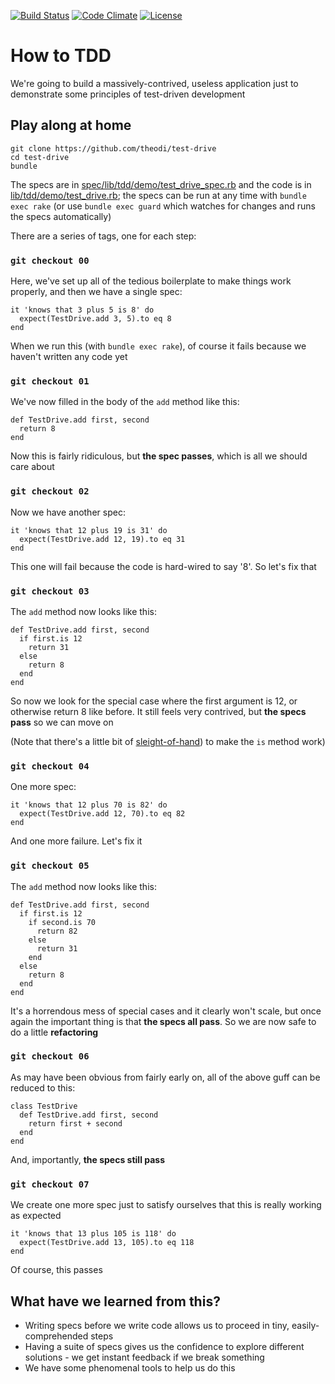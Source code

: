 [![Build Status](http://img.shields.io/travis/theodi/test-drive.svg?style=flat-square)](https://travis-ci.org/theodi/test-drive)
[![Code Climate](http://img.shields.io/codeclimate/github/theodi/test-drive.svg?style=flat-square)](https://codeclimate.com/github/theodi/test-drive)
[![License](http://img.shields.io/:license-mit-blue.svg?style=flat-square)](http://theodi.mit-license.org)

# How to TDD

We're going to build a massively-contrived, useless application just to demonstrate some principles of test-driven development

## Play along at home

    git clone https://github.com/theodi/test-drive
    cd test-drive
    bundle

The specs are in [spec/lib/tdd/demo/test_drive_spec.rb](spec/lib/tdd/demo/test_drive_spec.rb) and the code is in [lib/tdd/demo/test_drive.rb](lib/tdd/demo/test_drive.rb); the specs can be run at any time with `bundle exec rake` (or use `bundle exec guard` which watches for changes and runs the specs automatically)

There are a series of tags, one for each step:

### `git checkout 00`

Here, we've set up all of the tedious boilerplate to make things work properly, and then we have a single spec:

    it 'knows that 3 plus 5 is 8' do
      expect(TestDrive.add 3, 5).to eq 8
    end

When we run this (with `bundle exec rake`), of course it fails because we haven't written any code yet

### `git checkout 01`

We've now filled in the body of the `add` method like this:

    def TestDrive.add first, second
      return 8
    end

Now this is fairly ridiculous, but **the spec passes**, which is all we should care about

### `git checkout 02`

Now we have another spec:

    it 'knows that 12 plus 19 is 31' do
      expect(TestDrive.add 12, 19).to eq 31
    end

This one will fail because the code is hard-wired to say '8'. So let's fix that

### `git checkout 03`

The `add` method now looks like this:

    def TestDrive.add first, second
      if first.is 12
        return 31
      else
        return 8
      end
    end

So now we look for the special case where the first argument is 12, or otherwise return 8 like before. It still feels very contrived, but **the specs pass** so we can move on

(Note that there's a little bit of [sleight-of-hand](https://github.com/theodi/test-drive/blob/master/lib/tdd/demo.rb#L4-L8)) to make the `is` method work)

### `git checkout 04`

One more spec:

    it 'knows that 12 plus 70 is 82' do
      expect(TestDrive.add 12, 70).to eq 82
    end

And one more failure. Let's fix it

### `git checkout 05`

The `add` method now looks like this:

    def TestDrive.add first, second
      if first.is 12
        if second.is 70
          return 82
        else
          return 31
        end
      else
        return 8
      end
    end

It's a horrendous mess of special cases and it clearly won't scale, but once again the important thing is that **the specs all pass**. So we are now safe to do a little **refactoring**

### `git checkout 06`

As may have been obvious from fairly early on, all of the above guff can be reduced to this:  

    class TestDrive
      def TestDrive.add first, second
        return first + second
      end
    end

And, importantly, **the specs still pass**

### `git checkout 07`

We create one more spec just to satisfy ourselves that this is really working as expected

    it 'knows that 13 plus 105 is 118' do
      expect(TestDrive.add 13, 105).to eq 118
    end

Of course, this passes

## What have we learned from this?

* Writing specs before we write code allows us to proceed in tiny, easily-comprehended steps
* Having a suite of specs gives us the confidence to explore different solutions - we get instant feedback if we break something
* We have some phenomenal tools to help us do this
